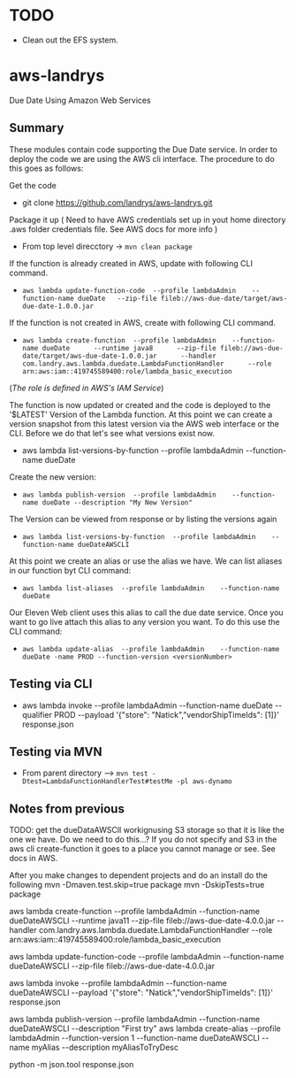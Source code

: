 # TODO
  
  * Clean out the EFS system.

# aws-landrys
Due Date Using Amazon Web Services

## Summary
These modules contain code supporting the Due Date service. In order to deploy the code we are using the AWS cli interface. 
The procedure to do this goes as follows:

Get the code
  * git clone https://github.com/landrys/aws-landrys.git

Package it up ( Need to have AWS credentials set up in yout home directory .aws folder credentials file. See AWS docs for more info )
  * From top level direcctory -> `mvn clean package`

If the function is already created in AWS, update with following CLI command.
  * `aws lambda update-function-code  --profile lambdaAdmin    --function-name dueDate   --zip-file fileb://aws-due-date/target/aws-due-date-1.0.0.jar`

If the function is not created in AWS, create with following CLI command.
  * `aws lambda create-function  --profile lambdaAdmin    --function-name dueDate      --runtime java8      --zip-file fileb://aws-due-date/target/aws-due-date-1.0.0.jar      --handler com.landry.aws.lambda.duedate.LambdaFunctionHandler      --role arn:aws:iam::419745589400:role/lambda_basic_execution`

(*The role is defined in AWS's IAM Service*)

The function is now updated or created and the code is deployed to the '$LATEST' Version of the Lambda function. At this point we can create a version snapshot from this latest version via the AWS web interface or the CLI. Before we do that let's see what versions exist now.

* aws lambda list-versions-by-function  --profile lambdaAdmin    --function-name dueDate

Create the new version:
* `aws lambda publish-version  --profile lambdaAdmin    --function-name dueDate --description "My New Version"`

The Version can be viewed from response or by  listing the versions again
* `aws lambda list-versions-by-function  --profile lambdaAdmin    --function-name dueDateAWSCLI`

At this point we create an alias or use the alias we have. We can list aliases in our function byt CLI command:
* `aws lambda list-aliases  --profile lambdaAdmin    --function-name dueDate`

Our Eleven Web client uses this alias to call the due date service. Once you want to go live attach this alias to any version you want. To do this use the CLI command:
* `aws lambda update-alias  --profile lambdaAdmin    --function-name dueDate -name PROD --function-version <versionNumber>`

## Testing via CLI

* aws lambda invoke --profile lambdaAdmin --function-name dueDate --qualifier PROD --payload '{"store": "Natick","vendorShipTimeIds": [1]}' response.json

## Testing via MVN 

* From parent directory -->  `mvn test -Dtest=LambdaFunctionHandlerTest#testMe -pl aws-dynamo`

## Notes from previous
TODO: get the dueDataAWSClI workignusing S3 storage so that it is like the one we have. Do we need to do this...?
      If you do not specify and S3 in the aws cli create-function it goes to a place you cannot manage or see. See docs in AWS.

After you make changes to dependent projects and do an install do the following
mvn  -Dmaven.test.skip=true package
mvn  -DskipTests=true package

aws lambda create-function  --profile lambdaAdmin    --function-name dueDateAWSCLI      --runtime java11      --zip-file fileb://aws-due-date-4.0.0.jar      --handler com.landry.aws.lambda.duedate.LambdaFunctionHandler      --role arn:aws:iam::419745589400:role/lambda_basic_execution

aws lambda update-function-code  --profile lambdaAdmin    --function-name dueDateAWSCLI   --zip-file fileb://aws-due-date-4.0.0.jar

aws lambda invoke --profile lambdaAdmin --function-name dueDateAWSCLI --payload '{"store": "Natick","vendorShipTimeIds": [1]}' response.json

aws lambda publish-version  --profile lambdaAdmin    --function-name dueDateAWSCLI --description "First try"
aws lambda create-alias  --profile lambdaAdmin  --function-version 1  --function-name dueDateAWSCLI --name myAlias --description myAliasToTryDesc

python -m json.tool response.json


